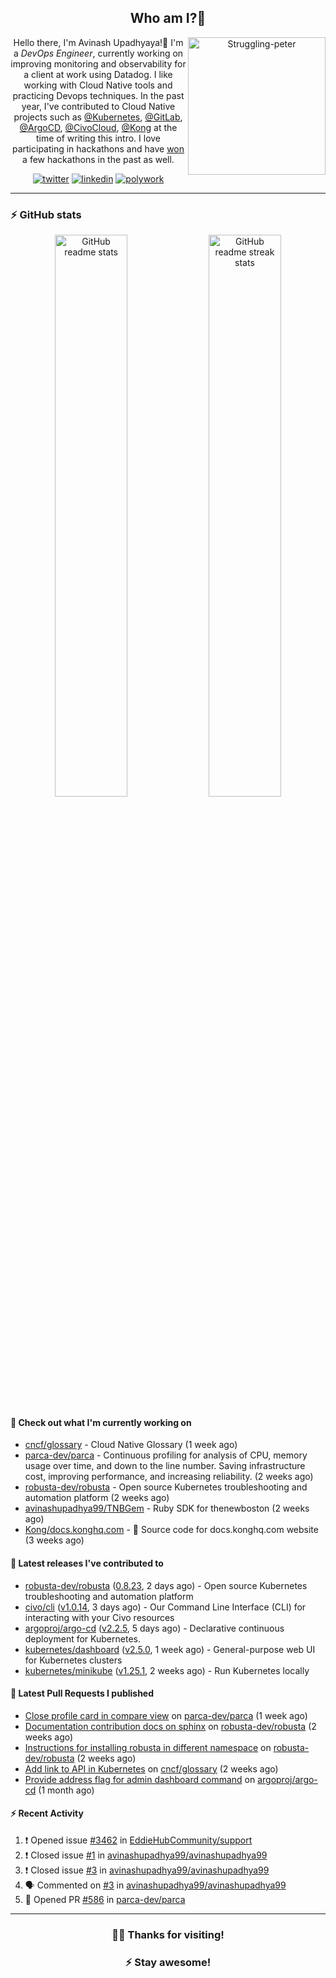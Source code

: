 <div align='center'>
  
## Who am I?🤔

<img align="right" width="220" src="https://media.giphy.com/media/YFkpsHWCsNUUo/giphy.gif" alt="Struggling-peter" />

Hello there, I'm Avinash Upadhyaya!👋 I'm a _DevOps Engineer_, currently working on improving monitoring and observability for a client at work using Datadog. I like working with Cloud Native tools and practicing Devops techniques. In the past year, I've contributed to Cloud Native projects such as [@Kubernetes](https://github.com/pulls?q=is%3Apr+author%3Aavinashupadhya99+archived%3Afalse+user%3Akubernetes), [@GitLab](https://gitlab.com/groups/gitlab-org/-/merge_requests?scope=all&state=all&author_username=avinashupadhya99), [@ArgoCD](https://github.com/pulls?q=is%3Apr+author%3Aavinashupadhya99+archived%3Afalse+user%3Aargoproj), [@CivoCloud](https://github.com/pulls?q=is%3Apr+author%3Aavinashupadhya99+archived%3Afalse+user%3Acivo), [@Kong](https://github.com/pulls?q=is%3Apr+author%3Aavinashupadhya99+archived%3Afalse+user%3AKong) at the time of writing this intro. I love participating in hackathons and have [won](https://devpost.com/avinashupadhya99) a few hackathons in the past as well.


[![twitter](https://img.shields.io/badge/-@avinash__ukr-%231DA1F2?style=for-the-badge&logo=twitter&logoColor=ffffff)](https://twitter.com/avinash_ukr)
[![linkedin](https://img.shields.io/badge/-Avinash%20Upadhyaya-%230A67C3?style=for-the-badge&logo=linkedin&logoColor=ffffff)](https://www.linkedin.com/in/avinash-upadhyaya/)
[![polywork](https://img.shields.io/badge/-@avinashupadhya99-%23338BFF?style=for-the-badge&logo=polywork&logoColor=ffffff)](https://www.polywork.com/avinashupadhya99)

---

</div>

### ⚡ GitHub stats

<p align="center">
  <img width="48%" src="https://github-readme-stats.vercel.app/api?username=avinashupadhya99&show_icons=true&theme=tokyonight" alt="GitHub readme stats" />
  <img width="48%" src="https://github-readme-streak-stats.herokuapp.com?user=avinashupadhya99&theme=dark&hide_border=true&date_format=M%20j%5B%2C%20Y%5D" alt="GitHub readme streak stats" />
</p>

#### 👷 Check out what I'm currently working on

- [cncf/glossary](https://github.com/cncf/glossary) - Cloud Native Glossary (1 week ago)
- [parca-dev/parca](https://github.com/parca-dev/parca) - Continuous profiling for analysis of CPU, memory usage over time, and down to the line number. Saving infrastructure cost, improving performance, and increasing reliability. (2 weeks ago)
- [robusta-dev/robusta](https://github.com/robusta-dev/robusta) - Open source Kubernetes troubleshooting and automation platform (2 weeks ago)
- [avinashupadhya99/TNBGem](https://github.com/avinashupadhya99/TNBGem) - Ruby SDK for thenewboston (2 weeks ago)
- [Kong/docs.konghq.com](https://github.com/Kong/docs.konghq.com) - 🦍 Source code for docs.konghq.com website (3 weeks ago)

#### 🔭 Latest releases I've contributed to

- [robusta-dev/robusta](https://github.com/robusta-dev/robusta) ([0.8.23](https://github.com/robusta-dev/robusta/releases/tag/0.8.23), 2 days ago) - Open source Kubernetes troubleshooting and automation platform
- [civo/cli](https://github.com/civo/cli) ([v1.0.14](https://github.com/civo/cli/releases/tag/v1.0.14), 3 days ago) - Our Command Line Interface (CLI) for interacting with your Civo resources
- [argoproj/argo-cd](https://github.com/argoproj/argo-cd) ([v2.2.5](https://github.com/argoproj/argo-cd/releases/tag/v2.2.5), 5 days ago) - Declarative continuous deployment for Kubernetes.
- [kubernetes/dashboard](https://github.com/kubernetes/dashboard) ([v2.5.0](https://github.com/kubernetes/dashboard/releases/tag/v2.5.0), 1 week ago) - General-purpose web UI for Kubernetes clusters
- [kubernetes/minikube](https://github.com/kubernetes/minikube) ([v1.25.1](https://github.com/kubernetes/minikube/releases/tag/v1.25.1), 2 weeks ago) - Run Kubernetes locally

#### 🔨 Latest Pull Requests I published

- [Close profile card in compare view](https://github.com/parca-dev/parca/pull/586) on [parca-dev/parca](https://github.com/parca-dev/parca) (1 week ago)
- [Documentation contribution docs on sphinx](https://github.com/robusta-dev/robusta/pull/182) on [robusta-dev/robusta](https://github.com/robusta-dev/robusta) (2 weeks ago)
- [Instructions for installing robusta in different namespace](https://github.com/robusta-dev/robusta/pull/180) on [robusta-dev/robusta](https://github.com/robusta-dev/robusta) (2 weeks ago)
- [Add link to API in Kubernetes](https://github.com/cncf/glossary/pull/348) on [cncf/glossary](https://github.com/cncf/glossary) (2 weeks ago)
- [Provide address flag for admin dashboard command](https://github.com/argoproj/argo-cd/pull/8095) on [argoproj/argo-cd](https://github.com/argoproj/argo-cd) (1 month ago)

#### ⚡ Recent Activity

<!--START_SECTION:activity-->
1. ❗️ Opened issue [#3462](https://github.com/EddieHubCommunity/support/issues/3462) in [EddieHubCommunity/support](https://github.com/EddieHubCommunity/support)
2. ❗️ Closed issue [#1](https://github.com/avinashupadhya99/avinashupadhya99/issues/1) in [avinashupadhya99/avinashupadhya99](https://github.com/avinashupadhya99/avinashupadhya99)
3. ❗️ Closed issue [#3](https://github.com/avinashupadhya99/avinashupadhya99/issues/3) in [avinashupadhya99/avinashupadhya99](https://github.com/avinashupadhya99/avinashupadhya99)
4. 🗣 Commented on [#3](https://github.com/avinashupadhya99/avinashupadhya99/issues/3) in [avinashupadhya99/avinashupadhya99](https://github.com/avinashupadhya99/avinashupadhya99)
5. 💪 Opened PR [#586](https://github.com/parca-dev/parca/pull/586) in [parca-dev/parca](https://github.com/parca-dev/parca)
<!--END_SECTION:activity-->



---

<div align='center'>
  
### 🙇‍♂️ Thanks for visiting!
### ⚡ Stay awesome!
  
</div>


